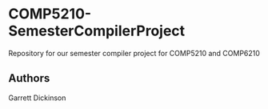 # COMP5210-SemesterCompilerProject
Repository for our semester compiler project for COMP5210 and COMP6210


## Authors
Garrett Dickinson